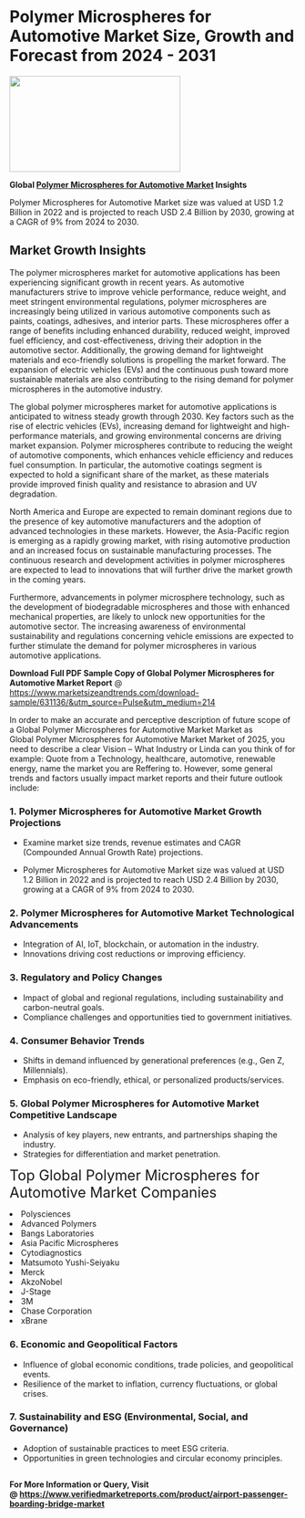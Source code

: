 <H1>Polymer Microspheres for Automotive Market Size, Growth and Forecast from 2024 - 2031</H1><img class="aligncenter size-medium wp-image-584254" src="https://thirdeyenews.in/wp-content/uploads/2024/09/Global-Market-Research-300x168.jpeg" alt="" width="300" height="168" /><p><strong>Global&nbsp;<a href="https://www.marketsizeandtrends.com/download-sample/631136/&amp;utm_source=Pulse&amp;utm_medium=214">Polymer Microspheres for Automotive Market</a> Insights</strong></p><p>Polymer Microspheres for Automotive Market size was valued at USD 1.2 Billion in 2022 and is projected to reach USD 2.4 Billion by 2030, growing at a CAGR of 9% from 2024 to 2030.</p><p><h2>Market Growth Insights</h2> The polymer microspheres market for automotive applications has been experiencing significant growth in recent years. As automotive manufacturers strive to improve vehicle performance, reduce weight, and meet stringent environmental regulations, polymer microspheres are increasingly being utilized in various automotive components such as paints, coatings, adhesives, and interior parts. These microspheres offer a range of benefits including enhanced durability, reduced weight, improved fuel efficiency, and cost-effectiveness, driving their adoption in the automotive sector. Additionally, the growing demand for lightweight materials and eco-friendly solutions is propelling the market forward. The expansion of electric vehicles (EVs) and the continuous push toward more sustainable materials are also contributing to the rising demand for polymer microspheres in the automotive industry. <p>The global polymer microspheres market for automotive applications is anticipated to witness steady growth through 2030. Key factors such as the rise of electric vehicles (EVs), increasing demand for lightweight and high-performance materials, and growing environmental concerns are driving market expansion. Polymer microspheres contribute to reducing the weight of automotive components, which enhances vehicle efficiency and reduces fuel consumption. In particular, the automotive coatings segment is expected to hold a significant share of the market, as these materials provide improved finish quality and resistance to abrasion and UV degradation.</p> <p>North America and Europe are expected to remain dominant regions due to the presence of key automotive manufacturers and the adoption of advanced technologies in these markets. However, the Asia-Pacific region is emerging as a rapidly growing market, with rising automotive production and an increased focus on sustainable manufacturing processes. The continuous research and development activities in polymer microspheres are expected to lead to innovations that will further drive the market growth in the coming years.</p> <p>Furthermore, advancements in polymer microsphere technology, such as the development of biodegradable microspheres and those with enhanced mechanical properties, are likely to unlock new opportunities for the automotive sector. The increasing awareness of environmental sustainability and regulations concerning vehicle emissions are expected to further stimulate the demand for polymer microspheres in various automotive applications.</p> </p><p><span class=""><strong>Download Full PDF Sample Copy of Global Polymer Microspheres for Automotive Market Report</strong> @ <a href="https://www.marketsizeandtrends.com/download-sample/631136/&amp;utm_source=Pulse&amp;utm_medium=214" target="_blank">https://www.marketsizeandtrends.com/download-sample/631136/&amp;utm_source=Pulse&amp;utm_medium=214</a></span></p><p>In order to make an accurate and perceptive description of future scope of a Global&nbsp;Polymer Microspheres for Automotive Market Market as Global&nbsp;Polymer Microspheres for Automotive Market Market of 2025, you need to describe a clear Vision &ndash; What Industry or Linda can you think of for example: Quote from a Technology, healthcare, automotive, renewable energy, name the market you are Reffering to. However, some general trends and factors usually impact market reports and their future outlook include:</p><h3>1.&nbsp;<strong>Polymer Microspheres for Automotive Market Growth Projections</strong></h3><ul><li>Examine market size trends, revenue estimates and CAGR (Compounded Annual Growth Rate) projections.</li><li><p>Polymer Microspheres for Automotive Market size was valued at USD 1.2 Billion in 2022 and is projected to reach USD 2.4 Billion by 2030, growing at a CAGR of 9% from 2024 to 2030.</p></li></ul><h3>2.&nbsp;<strong>Polymer Microspheres for Automotive Market Technological Advancements</strong></h3><ul><li>Integration of AI, IoT, blockchain, or automation in the industry.</li><li>Innovations driving cost reductions or improving efficiency.</li></ul><h3>3.&nbsp;<strong>Regulatory and Policy Changes</strong></h3><ul><li>Impact of global and regional regulations, including sustainability and carbon-neutral goals.</li><li>Compliance challenges and opportunities tied to government initiatives.</li></ul><h3>4.&nbsp;<strong>Consumer Behavior Trends</strong></h3><ul><li>Shifts in demand influenced by generational preferences (e.g., Gen Z, Millennials).</li><li>Emphasis on eco-friendly, ethical, or personalized products/services.</li></ul><h3>5.&nbsp;<strong>Global Polymer Microspheres for Automotive Market Competitive Landscape</strong></h3><ul><li>Analysis of key players, new entrants, and partnerships shaping the industry.</li><li>Strategies for differentiation and market penetration.</li></ul><p data-pm-slice="1 1 []"><span style="color: inherit; font-family: inherit; font-size: 25px;">Top Global Polymer Microspheres for Automotive Market Companies</span></p><div class="" data-test-id=""><p><li>Polysciences</li><li> Advanced Polymers</li><li> Bangs Laboratories</li><li> Asia Pacific Microspheres</li><li> Cytodiagnostics</li><li> Matsumoto Yushi-Seiyaku</li><li> Merck</li><li> AkzoNobel</li><li> J-Stage</li><li> 3M</li><li> Chase Corporation</li><li> xBrane</li></p></div><h3>6.&nbsp;<strong>Economic and Geopolitical Factors</strong></h3><ul><li>Influence of global economic conditions, trade policies, and geopolitical events.</li><li>Resilience of the market to inflation, currency fluctuations, or global crises.</li></ul><h3>7.&nbsp;<strong>Sustainability and ESG (Environmental, Social, and Governance)</strong></h3><ul><li>Adoption of sustainable practices to meet ESG criteria.</li><li>Opportunities in green technologies and circular economy principles.</li></ul><h2><strong style="font-size: 14px;">For More Information or Query, Visit @&nbsp;</strong><a style="background-color: #ffffff; font-size: 14px;" href="https://www.marketsizeandtrends.com/report/polymer-microspheres-for-automotive-market/" target="_blank">https://www.verifiedmarketreports.com/product/airport-passenger-boarding-bridge-market</a></h2>

